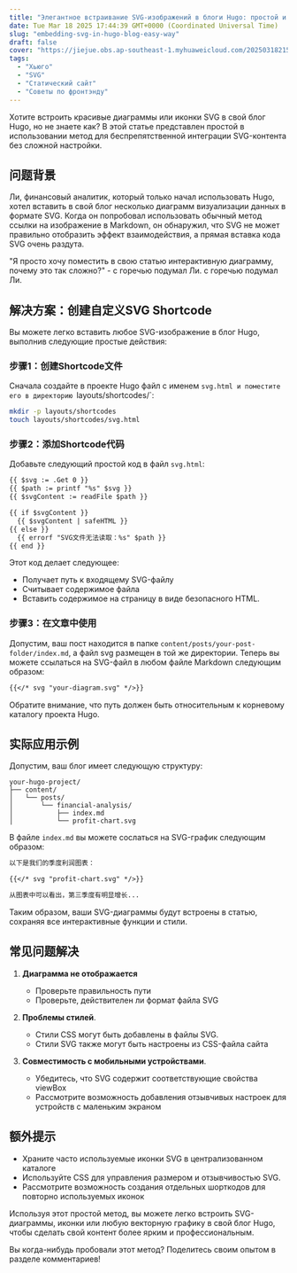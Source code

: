 ```yaml
---
title: "Элегантное встраивание SVG-изображений в блоги Hugo: простой и практичный подход"
date: Tue Mar 18 2025 17:44:39 GMT+0000 (Coordinated Universal Time)
slug: "embedding-svg-in-hugo-blog-easy-way"
draft: false
cover: "https://jiejue.obs.ap-southeast-1.myhuaweicloud.com/20250318215159430.webp"
tags:
  - "Хьюго"
  - "SVG"
  - "Статический сайт"
  - "Советы по фронтэнду"
---
```


Хотите встроить красивые диаграммы или иконки SVG в свой блог Hugo, но не знаете как? В этой статье представлен простой в использовании метод для беспрепятственной интеграции SVG-контента без сложной настройки.

<!--more-->

## 问题背景

Ли, финансовый аналитик, который только начал использовать Hugo, хотел вставить в свой блог несколько диаграмм визуализации данных в формате SVG. Когда он попробовал использовать обычный метод ссылки на изображение в Markdown, он обнаружил, что SVG не может правильно отобразить эффект взаимодействия, а прямая вставка кода SVG очень раздута.

"Я просто хочу поместить в свою статью интерактивную диаграмму, почему это так сложно?" - с горечью подумал Ли. с горечью подумал Ли.

## 解决方案：创建自定义SVG Shortcode

Вы можете легко вставить любое SVG-изображение в блог Hugo, выполнив следующие простые действия:

### 步骤1：创建Shortcode文件

Сначала создайте в проекте Hugo файл с именем `svg.html и поместите его в директорию `layouts/shortcodes/`:

```bash
mkdir -p layouts/shortcodes
touch layouts/shortcodes/svg.html
```

### 步骤2：添加Shortcode代码

Добавьте следующий простой код в файл `svg.html`:

```html
{{ $svg := .Get 0 }}
{{ $path := printf "%s" $svg }}
{{ $svgContent := readFile $path }}

{{ if $svgContent }}
  {{ $svgContent | safeHTML }}
{{ else }}
  {{ errorf "SVG文件无法读取：%s" $path }}
{{ end }}
```

Этот код делает следующее:
- Получает путь к входящему SVG-файлу
- Считывает содержимое файла
- Вставить содержимое на страницу в виде безопасного HTML.

### 步骤3：在文章中使用

Допустим, ваш пост находится в папке `content/posts/your-post-folder/index.md`, а файл svg размещен в той же директории. Теперь вы можете ссылаться на SVG-файл в любом файле Markdown следующим образом:

```markdown
{{</* svg "your-diagram.svg" */>}}
```

Обратите внимание, что путь должен быть относительным к корневому каталогу проекта Hugo.

## 实际应用示例

Допустим, ваш блог имеет следующую структуру:

```
your-hugo-project/
├── content/
│   └── posts/
│       └── financial-analysis/
│           ├── index.md
│           └── profit-chart.svg
```

В файле `index.md` вы можете сослаться на SVG-график следующим образом:

```markdown
以下是我们的季度利润图表：

{{</* svg "profit-chart.svg" */>}}

从图表中可以看出，第三季度有明显增长...
```

Таким образом, ваши SVG-диаграммы будут встроены в статью, сохраняя все интерактивные функции и стили.

## 常见问题解决

1. **Диаграмма не отображается**
   - Проверьте правильность пути
   - Проверьте, действителен ли формат файла SVG

2. **Проблемы стилей**.
   - Стили CSS могут быть добавлены в файлы SVG.
   - Стили SVG также могут быть настроены из CSS-файла сайта

3. **Совместимость с мобильными устройствами**.
   - Убедитесь, что SVG содержит соответствующие свойства viewBox
   - Рассмотрите возможность добавления отзывчивых настроек для устройств с маленьким экраном

## 额外提示

- Храните часто используемые иконки SVG в централизованном каталоге
- Используйте CSS для управления размером и отзывчивостью SVG.
- Рассмотрите возможность создания отдельных шорткодов для повторно используемых иконок

Используя этот простой метод, вы можете легко встроить SVG-диаграммы, иконки или любую векторную графику в свой блог Hugo, чтобы сделать свой контент более ярким и профессиональным.

Вы когда-нибудь пробовали этот метод? Поделитесь своим опытом в разделе комментариев!